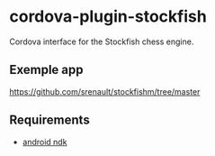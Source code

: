 # cordova-plugin-stockfish

Cordova interface for the Stockfish chess engine.

## Exemple app

https://github.com/srenault/stockfishm/tree/master

## Requirements

* [android ndk](http://developer.android.com/ndk/index.html)
